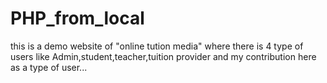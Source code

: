 # PHP_from_local
this is a demo website of "online tution media" where there is 4 type of users like Admin,student,teacher,tuition provider and my contribution here as a type of user...
